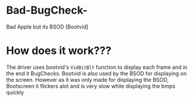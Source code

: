 # Bad-BugCheck-
Bad Apple but its BSOD [Bootvid]

# How does it work???
The driver uses bootvid's ```VidBitBlt``` function to display each frame and in the end it BugChecks. Bootvid is also used by the BSOD for displaying on the screen.
However as it was only made for displaying the BSOD, Bootscreen it flickers alot and is very slow while displaying the bmps quickly
